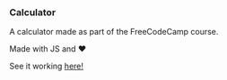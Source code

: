 ### Calculator

A calculator made as part of the FreeCodeCamp course. 

Made with JS and :heart:

See it working [here!](http://joshghent.github.io/calculator/)